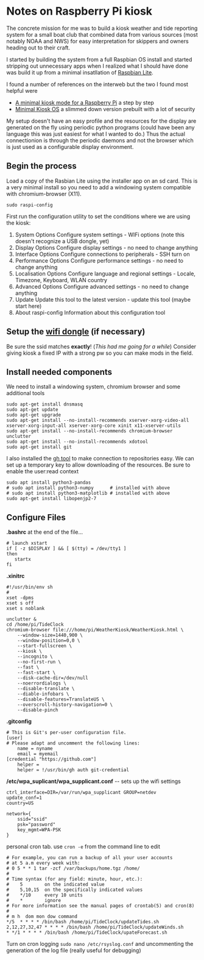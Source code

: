 # Notes on Raspberry Pi kiosk
The concrete mission for me was to build a kiosk weather and tide reporting system for a 
small boat club that combined data from various sources (most notably NOAA and NWS) for easy
interpretation for skippers and owners heading out to their craft.

I started by building the system from a full Raspbian OS install and started stripping out
unnecessary apps when I realized what I should have done was build it up from a minimal
insatllation of [Raspbian Lite](https://www.raspberrypi.org/downloads/raspbian/).

I found a number of references on the interweb but the two I found most helpful were 
  - [A minimal kiosk mode for a Raspberry Pi](https://blog.r0b.io/post/minimal-rpi-kiosk/) a step by step
  - [Minimal Kiosk OS](https://github.com/TheLastProject/minimalKioskOS) a slimmed down version prebuilt with a lot of security

My setup doesn't have an easy profile and the resources for the display are generated on the fly using periodic 
python programs (could have been any language this was just easiest for what I wanted to do.)  Thus the actual connectionion 
is through the periodic daemons and not the browser which is just used as a configurable display environment.

## Begin the process
Load a copy of the Rasbian Lite using the installer app on an sd card.
This is a very minimal install so you need to add a windowing system compatible with chromium-browser (X11).

```
sudo raspi-config
```
First run the configuration utility to set the conditions where we are using the kiosk:
  1. System Options       Configure system settings
    - WIFi options (note this doesn't recognize a USB dongle, yet)
  2. Display Options      Configure display settings
    - no need to change anything
  3. Interface Options    Configure connections to peripherals
    - SSH turn on
  4. Performance Options  Configure performance settings
    - no need to change anything
  5. Localisation Options Configure language and regional settings
    - Locale, Timezone, Keyboard, WLAN country
  6. Advanced Options     Configure advanced settings
    - no need to change anything
  8. Update               Update this tool to the latest version
    - update this tool (maybe start here)
  9. About raspi-config   Information about this configuration tool

## Setup the [wifi dongle](https://www.lifewire.com/usb-wifi-adapter-raspberry-pi-4058093#toc-edit-the-network-interfaces-file) (if necessary)
Be sure the ssid matches **exactly**! (*This had me going for a while*)  Consider giving kiosk a fixed IP with a strong pw so you can make mods in the field.

## Install needed components
We need to install a windowing system, chromium browser and some additional tools
```
sudo apt-get install dnsmasq
sudo apt-get update
sudo apt-get upgrade
sudo apt-get install --no-install-recommends xserver-xorg-video-all xserver-xorg-input-all xserver-xorg-core xinit x11-xserver-utils
sudo apt-get install --no-install-recommends chromium-browser unclutter
sudo apt-get install --no-install-recommends xdotool
sudo apt-get install git
```

I also installed the [gh tool](https://github.com/cli/cli/blob/trunk/docs/install_linux.md) to make connection to repositories easy.  We can set up a temporary key to allow downloading of the resources. Be sure to enable the user:read context 


```
sudo apt install python3-pandas
# sudo apt install python3-numpy      # installed with above
# sudo apt install python3-matplotlib # installed with above
sudo apt-get install libopenjp2-7
```

## Configure Files

**.bashrc**  at the end of the file...
```
# launch xstart
if [ -z $DISPLAY ] && [ $(tty) = /dev/tty1 ]
then
   startx
fi
```

**.xinitrc**
```
#!/usr/bin/env sh
#
xset -dpms
xset s off
xset s noblank

unclutter &
cd /home/pi/TideClock
chromium-browser file:///home/pi/WeatherKiosk/WeatherKiosk.html \
	--window-size=1440,900 \
	--window-position=0,0 \
	--start-fullscreen \
	--kiosk \
	--incognito \
	--no-first-run \
	--fast \
	--fast-start \
	--disk-cache-dir=/dev/null
	--noerrordialogs \
	--disable-translate \
	--diable-infobars \
	--disable-features=TranslateUS \
	--overscroll-history-navigation=0 \
	--disable-pinch
```

**.gitconfig**
```
# This is Git's per-user configuration file.
[user]
# Please adapt and uncomment the following lines:
	name = nyname
	email = myemail
[credential "https://github.com"]
	helper = 
	helper = !/usr/bin/gh auth git-credential
```

**/etc/wpa_suplicant/wpa_supplicant.conf**  -- sets up the wifi settings
```
ctrl_interface=DIR=/var/run/wpa_supplicant GROUP=netdev
update_conf=1
country=US

network={
	ssid="ssid"
	psk="password"
	key_mgmt=WPA-PSK
}
```

personal cron tab. use `cron -e` from the command line to edit
```
# For example, you can run a backup of all your user accounts
# at 5 a.m every week with:
# 0 5 * * 1 tar -zcf /var/backups/home.tgz /home/
#
# Time syntax (for any field: minute, hour, etc.):
#    5        on the indicated value
#    5,10,15  on the specifically indicated values
#    */10     every 10 units
#    *        ignore
# For more information see the manual pages of crontab(5) and cron(8)
# 
# m h  dom mon dow command
*/5  * * * * /bin/bash /home/pi/TideClock/updateTides.sh
2,12,27,32,47 * * * * /bin/bash /home/pi/TideClock/updateWinds.sh
* */1 * * * * /bin/bash /home/pi/TideClock/upateForecast.sh
```

Turn on cron logging `sudo nano /etc/rsyslog.conf` and uncommenting the generation of the log file (really useful for debugging)
